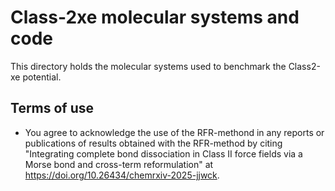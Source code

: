 # Class-2xe molecular systems and code
This directory holds the molecular systems used to benchmark the Class2-xe potential.

## Terms of use
- You agree to acknowledge the use of the RFR-methond in any reports or publications of results obtained with the RFR-method by citing "Integrating complete bond dissociation in Class II force fields via a Morse bond and cross-term reformulation" at https://doi.org/10.26434/chemrxiv-2025-jjwck.